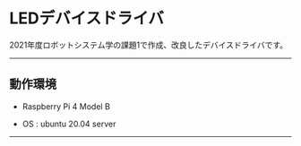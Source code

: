 # LEDデバイスドライバ
2021年度ロボットシステム学の課題1で作成、改良したデバイスドライバです。


___


## 動作環境

- Raspberry Pi 4 Model B

- OS  :  ubuntu 20.04 server
 
___
